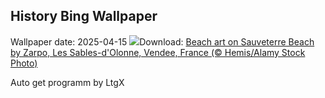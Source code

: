 ## History Bing Wallpaper
Wallpaper date: 2025-04-15
![](https://www.bing.com/th?id=OHR.BeachArt_EN-GB6018920186_UHD.jpg&w=1000)Download: [Beach art on Sauveterre Beach by Zarpo, Les Sables-d'Olonne, Vendee, France (© Hemis/Alamy Stock Photo)](https://www.bing.com/th?id=OHR.BeachArt_EN-GB6018920186_UHD.jpg)

Auto get programm by LtgX
